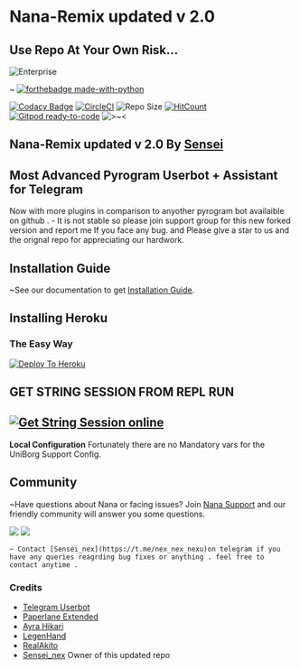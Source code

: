 # Nana-Remix updated v 2.0

## Use Repo At Your Own Risk...

![Enterprise](https://telegra.ph/file/c575ed42ae2cd419f23e3.jpg)

~ [![forthebadge made-with-python](http://ForTheBadge.com/images/badges/made-with-python.svg)](https://www.python.org/)


[![Codacy Badge](https://api.codacy.com/project/badge/Grade/d560b5d6cb1147f98c92a1201217d362)](https://app.codacy.com/manual/AmaanAhmed/Nana-Remix?utm_source=github.com&utm_medium=referral&utm_content=pokurt/Nana-Remix&utm_campaign=Badge_Grade_Dashboard) [![CircleCI](https://circleci.com/gh/pokurt/Nana-Remix.svg?style=svg)](https://circleci.com/gh/pokurt/Nana-Remix) ![Repo Size](https://img.shields.io/github/repo-size/pokurt/Nana-Remix) [![HitCount](http://hits.dwyl.com/pokurt/Nana-Remix.svg)](http://hits.dwyl.com/pokurt/Nana-Remix) [![Gitpod ready-to-code](https://img.shields.io/badge/Gitpod-ready--to--code-blue?logo=gitpod)](https://gitpod.io/#https://github.com/pokurt/Nana-Remix) ![>~<](https://img.shields.io/badge/%3E~%3C-nyaaa~-purple)

## Nana-Remix updated v 2.0 By [Sensei](https://t.me/nex_nex_nexu)

## Most Advanced Pyrogram Userbot + Assistant for Telegram 

Now with more plugins in comparison to anyother pyrogram bot availaible on github . 
    - It is not stable so please join support group for this new forked version and report me If you face any bug.
and Please give a star to us and the orignal repo for appreciating our hardwork.

## Installation Guide

~See our documentation to get [Installation Guide](https://aman-a.gitbook.io/nana-remix).
## Installing Heroku 

### The Easy Way
[![Deploy To Heroku](https://www.herokucdn.com/deploy/button.svg)](https://heroku.com/deploy?template=https://github.com/anan2005/NanaUpdated)

## GET STRING SESSION FROM REPL RUN 

## [![Get String Session online](https://repl.it/badge/github/Crackexy/StringSession)](https://generatestringsession.spechide.repl.run/)

**Local Configuration**
Fortunately there are no Mandatory vars for the UniBorg Support Config.

## Community

~Have questions about Nana or facing issues? Join [Nana Support](https://t.me/nanarexixupdatedchat) and our friendly
community will answer you some questions.

<a href="https://t.me/nanarexixupdatedchat"><img src="https://img.shields.io/badge/Join-Telegram%20Channel-red.svg?logo=Telegram"></a>
<a href="https://t.me/nanaremixupdated"><img src="https://img.shields.io/badge/Join-Telegram%20Group-blue.svg?logo=telegram"></a>
    
    
    ~ Contact [Sensei_nex](https://t.me/nex_nex_nexu)on telegram if you have any queries reagrding bug fixes or anything . feel free to contact anytime .

### Credits

- [Telegram Userbot](https://github.com/RaphielGang/Telegram-UserBot)
- [Paperlane Extended](https://github.com/AvinashReddy3108/PaperplaneExtended)
- [Ayra Hikari](https://github.com/AyraHikari)
- [LegenHand](https://github.com/legenhand)
- [RealAkito](https://github.com/RealAkito)
- [Sensei_nex](https://t.me/nex_nex_nexu) Owner of this updated repo
